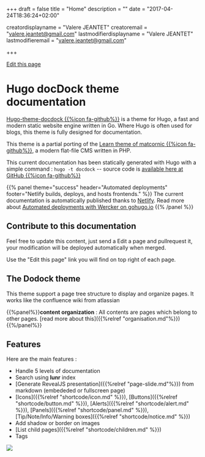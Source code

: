 +++
draft = false
title = "Home"
description = ""
date = "2017-04-24T18:36:24+02:00"


creatordisplayname = "Valere JEANTET"
creatoremail = "valere.jeantet@gmail.com"
lastmodifierdisplayname = "Valere JEANTET"
lastmodifieremail = "valere.jeantet@gmail.com"

+++

<span id="sidebar-toggle-span">
<a href="#" id="sidebar-toggle" data-sidebar-toggle=""><i class="fa fa-bars"></i></a>
</span>

<div id="top-github-link">
  <a class="github-link" href="https://github.com/vjeantet/hugo-theme-docdock/edit/master/exampleSite/content/_index.md" target="blank">
    <i class="fa fa-code-fork"></i> Edit this page</a>
</div>

# Hugo docDock theme documentation
[Hugo-theme-docdock {{%icon fa-github%}}](https://github.com/vjeantet/hugo-theme-docdock) is a theme for Hugo, a fast and modern static website engine written in Go. Where Hugo is often used for blogs, this theme is fully designed for documentation.

This theme is a partial porting of the [Learn theme of matcornic {{%icon fa-github%}}](https://github.com/matcornic/hugo-theme-learn), a modern flat-file CMS written in PHP.

This current documentation has been statically generated with Hugo with a simple command : `hugo -t docdock` -- source code is [available here at GitHub {{%icon fa-github%}}](https://github.com/vjeantet/hugo-theme-docDock-doc)



{{% panel theme="success" header="Automated deployments" footer="Netlify builds, deploys, and hosts  frontends." %}}
The current documentation is automatically published thanks to [Netlify](https://www.netlify.com/).
Read more about [Automated deployments with Wercker on gohugo.io](https://gohugo.io/tutorials/automated-deployments/)
{{% /panel %}}


## Contribute to this documentation
Feel free to update this content, just send a Edit a page and pullrequest it, your modification will be deployed automatically when merged.

Use the "Edit this page" link you will find on top right of each page.


## The Dodock theme
This theme support a page tree structure to display and organize pages.
It works like the confluence wiki from atlassian

{{%panel%}}**content organization** : All contents are pages which belong to other pages. [read more about this]({{%relref "organisation.md"%}}) {{%/panel%}}

## Features
Here are the main features :

* Handle 5 levels of documentation
* Search using **lunr** index
* [Generate RevealJS presentation]({{%relref "page-slide.md"%}}) from markdown (embededed or fullscreen page)
* [Icons]({{%relref "shortcode/icon.md" %}}), [Buttons]({{%relref "shortcode/button.md" %}}), [Alerts]({{%relref "shortcode/alert.md" %}}), [Panels]({{%relref "shortcode/panel.md" %}}), [Tip/Note/Info/Warning boxes]({{%relref "shortcode/notice.md" %}})
* Add shadow or border on images
* [List child pages]({{%relref "shortcode/children.md" %}})
* Tags


![](https://raw.githubusercontent.com/vjeantet/hugo-theme-docdock/master/images/tn.png?classes=border,shadow)